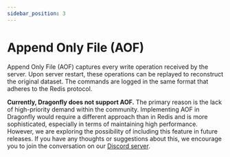 ```yaml
---
sidebar_position: 3
---
```


# Append Only File (AOF)

Append Only File (AOF) captures every write operation received by the server.
Upon server restart, these operations can be replayed to reconstruct the original dataset.
The commands are logged in the same format that adheres to the Redis protocol.

**Currently, Dragonfly does not support AOF.**
The primary reason is the lack of high-priority demand within the community.
Implementing AOF in Dragonfly would require a different approach than in Redis and is more sophisticated, especially in terms of maintaining high performance.
However, we are exploring the possibility of including this feature in future releases.
If you have any thoughts or suggestions about this, we encourage you to join the conversation on our [Discord server](https://discord.com/invite/HsPjXGVH85).

